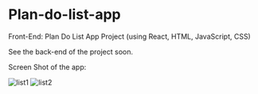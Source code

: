# Plan-do-list-app
Front-End: Plan Do List App Project (using React, HTML, JavaScript, CSS)

See the back-end of the project soon.

Screen Shot of the app: 

![list1](https://user-images.githubusercontent.com/75496879/103721392-897b0c80-4f9b-11eb-815a-dde797a018e9.PNG)
![list2](https://user-images.githubusercontent.com/75496879/103721422-9b5caf80-4f9b-11eb-9ba8-97076a89dda1.PNG)

